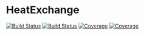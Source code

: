 # HeatExchange

[![Build Status](https://travis-ci.com/urtzienriquez/ectotherm.jl.svg?branch=main)](https://travis-ci.com/urtzienriquez/ectotherm.jl)
[![Build Status](https://ci.appveyor.com/api/projects/status/github/urtzienriquez/ectotherm.jl?svg=true)](https://ci.appveyor.com/project/urtzienriquez/ectotherm-jl)
[![Coverage](https://codecov.io/gh/urtzienriquez/ectotherm.jl/branch/main/graph/badge.svg)](https://codecov.io/gh/urtzienriquez/ectotherm.jl)
[![Coverage](https://coveralls.io/repos/github/urtzienriquez/ectotherm.jl/badge.svg?branch=main)](https://coveralls.io/github/urtzienriquez/ectotherm.jl?branch=main)
